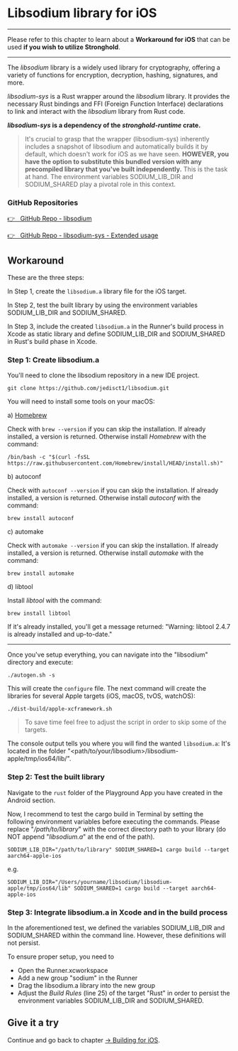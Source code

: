 # Libsodium library for iOS

---

Please refer to this chapter to learn about a **Workaround for iOS** that can be used **if you wish to utilize Stronghold**.

---

The _libsodium_ library is a widely used library for cryptography, offering a variety of functions for encryption, decryption, hashing, signatures, and more.

_libsodium-sys_ is a Rust wrapper around the _libsodium_ library. It provides the necessary Rust bindings and FFI (Foreign Function Interface) declarations to link and interact with the _libsodium_ library from Rust code.

**_libsodium-sys_ is a dependency of the _stronghold-runtime_ crate.**

> It's crucial to grasp that the wrapper (libsodium-sys) inherently includes a snapshot of libsodium and automatically builds it by default, which doesn't work for iOS as we have seen. **HOWEVER, you have the option to substitute this bundled version with any precompiled library that you've built independently.** This is the task at hand. The environment variables SODIUM_LIB_DIR and SODIUM_SHARED play a pivotal role in this context.

### GitHub Repositories

<a href="https://github.com/jedisct1/libsodium" target="_blank">👉 &nbsp; GitHub Repo - libsodium</a>

<a href="https://github.com/sodiumoxide/sodiumoxide#extended-usage" target="_blank">👉 &nbsp; GitHub Repo - libsodium-sys - Extended usage</a>

## Workaround

These are the three steps:

In Step 1, create the `libsodium.a` library file for the iOS target.

In Step 2, test the built library by using the environment variables SODIUM_LIB_DIR and SODIUM_SHARED.

In Step 3, include the created `libsodium.a` in the Runner's build process in Xcode as static library and define SODIUM_LIB_DIR and SODIUM_SHARED in Rust's build phase in Xcode.

### Step 1: Create libsodium.a

You'll need to clone the libsodium repository in a new IDE project.

```
git clone https://github.com/jedisct1/libsodium.git
```

You will need to install some tools on your macOS:

a) [Homebrew](https://brew.sh)

Check with `brew --version` if you can skip the installation. If already installed, a version is returned. Otherwise install _Homebrew_ with the command:

```
/bin/bash -c "$(curl -fsSL https://raw.githubusercontent.com/Homebrew/install/HEAD/install.sh)"
```

b) autoconf

Check with `autoconf --version` if you can skip the installation. If already installed, a version is returned. Otherwise install _autoconf_ with the command:

```
brew install autoconf
```

c) automake

Check with `automake --version` if you can skip the installation. If already installed, a version is returned. Otherwise install _automake_ with the command:

```
brew install automake
```

d) libtool

Install _libtool_ with the command:

```
brew install libtool
```

If it's already installed, you'll get a message returned: "Warning: libtool 2.4.7 is already installed and up-to-date."

---

Once you've setup everything, you can navigate into the "libsodium" directory and execute:

```
./autogen.sh -s
```

This will create the `configure` file. The next command will create the libraries for several Apple targets (iOS, macOS, tvOS, watchOS):

```
./dist-build/apple-xcframework.sh
```

> To save time feel free to adjust the script in order to skip some of the targets.

The console output tells you where you will find the wanted `libsodium.a`: It's located in the folder "\<path/to/your/libsodium\>/libsodium-apple/tmp/ios64/lib/".

### Step 2: Test the built library

Navigate to the `rust` folder of the Playground App you have created in the Android section.

Now, I recommend to test the cargo build in Terminal by setting the following environment variables before executing the commands. Please replace "_/path/to/library_" with the correct directory path to your library (do NOT append "_libsodium.a_" at the end of the path).

```
SODIUM_LIB_DIR="/path/to/library" SODIUM_SHARED=1 cargo build --target aarch64-apple-ios
```

e.g.

```
SODIUM_LIB_DIR="/Users/yourname/libsodium/libsodium-apple/tmp/ios64/lib" SODIUM_SHARED=1 cargo build --target aarch64-apple-ios
```

### Step 3: Integrate libsodium.a in Xcode and in the build process

In the aforementioned test, we defined the variables SODIUM_LIB_DIR and SODIUM_SHARED within the command line. However, these definitions will not persist.

To ensure proper setup, you need to

- Open the Runner.xcworkspace
- Add a new group "sodium" in the Runner
- Drag the libsodium.a library into the new group
- Adjust the _Build Rules_ (line 25) of the target "Rust" in order to persist the environment variables SODIUM_LIB_DIR and SODIUM_SHARED.

## Give it a try

Continue and go back to chapter [-> Building for iOS](../building-for-ios/).
